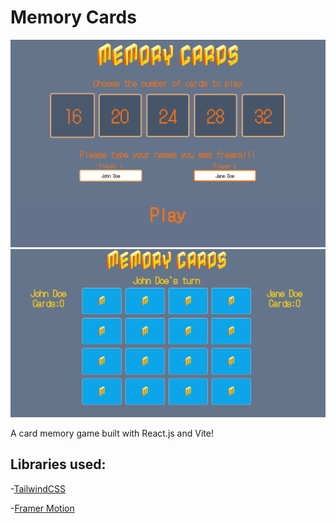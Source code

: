# Memory Cards

<img src="src/assets/Memory2.png" alt="Image Alt Text" width="800"  />
<img src="src/assets/Memory1.png" alt="Image Alt Text" width="800"  />

A card memory game built with React.js and Vite!<br>
## Libraries used:
-[TailwindCSS](https://tailwindcss.com/)
  
-[Framer Motion](https://www.framer.com/motion/)

